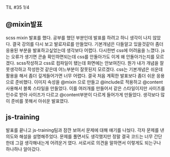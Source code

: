 TIL #35
1/4

## @mixin발표
scss mixin 발표를 했다. 공부를 했던 부분인데 발표를 하려고 하니 생각이 나지 않았다. 결국 강의를 다시 보고 발료자료를 만들었다. 기본개념은 다들알고 있을것같아 좀더 응용된 부분을 발표하고싶었는데 생각보다 어렵다. 다시한번 css에 어려움을 느꼈다. js는 오류가 생기면 콘솔 확인하면되는데 css를 안돌아가도 이게 왜 안돌아가는지를 모르겠다. scss작성하고 css로 컴파일이 됐는데 화면에는 안보여진다. 뭔가 내가 개념을 잘못생각하고 작성한것 같은데 어느부분이 잘못된지 모르겠다. css는 기본개념은 쉬운데 활용을 해서 좀더 깊게들어가면 너무 어렵다. 결국 처음 계획한 발표보다 좀더 쉬운 응용으로 준비했다. 이미지 속성을 @mixin 으로 만들고 @include로 적용하고 @content사용해서 블록 스타일을 만들었다. 이를 여러개를 만들어서 같은 스타일이지만 사이즈를 인수로 받아 사이즈가 다르고 @content부분이 다르게 들어가게 만들었다. 생각보다 많이 준비를 못해서 아쉬운 발표였다. 

## js-training

발표를 끝나고 js-training팀과 잠깐 보여서 문제에 대해 얘기를 나눴다. 각자 문제를 낸 의도와 해설을 설명해주었다. 문제를 풀면서도 생각했지만 정말 결국 코드는 너무 간단한데 그걸 생각해내는게 어려운거 였다. 서로서로 의견을 말하면서 이렇게도 되는구나 하나하나 알아갔다. 